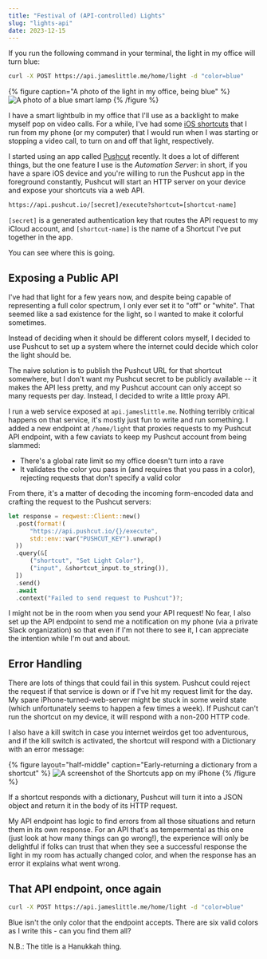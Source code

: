 ```yaml
---
title: "Festival of (API-controlled) Lights"
slug: "lights-api"
date: 2023-12-15
---
```


If you run the following command in your terminal, the light in my office will turn blue:

```sh
curl -X POST https://api.jameslittle.me/home/light -d "color=blue"
```

{% figure caption="A photo of the light in my office, being blue" %}
![A photo of a blue smart lamp](https://img.jameslittle.me/blog/32-lights-api/blue-light.jpg)
{% /figure %}

I have a smart lightbulb in my office that I'll use as a backlight to make myself pop on video calls. For a while, I've had some [iOS shortcuts](https://support.apple.com/guide/shortcuts/welcome/ios) that I run from my phone (or my computer) that I would run when I was starting or stopping a video call, to turn on and off that light, respectively.

I started using an app called [Pushcut](https://www.pushcut.io/) recently. It does a lot of different things, but the one feature I use is the _Automation Server_: in short, if you have a spare iOS device and you're willing to run the Pushcut app in the foreground constantly, Pushcut will start an HTTP server on your device and expose your shortcuts via a web API.

```txt
https://api.pushcut.io/[secret]/execute?shortcut=[shortcut-name]
```

`[secret]` is a generated authentication key that routes the API request to my iCloud account, and `[shortcut-name]` is the name of a Shortcut I've put together in the app.

You can see where this is going.

## Exposing a Public API

I've had that light for a few years now, and despite being capable of representing a full color spectrum, I only ever set it to "off" or "white". That seemed like a sad existence for the light, so I wanted to make it colorful sometimes.

Instead of deciding when it should be different colors myself, I decided to use Pushcut to set up a system where the internet could decide which color the light should be.

The naive solution is to publish the Pushcut URL for that shortcut somewhere, but I don't want my Pushcut secret to be publicly available -- it makes the API less pretty, and my Pushcut account can only accept so many requests per day. Instead, I decided to write a little proxy API.

I run a web service exposed at `api.jameslittle.me`. Nothing terribly critical happens on that service, it's mostly just fun to write and run something. I added a new endpoint at `/home/light` that proxies requests to my Pushcut API endpoint, with a few caviats to keep my Pushcut account from being slammed:

- There's a global rate limit so my office doesn't turn into a rave
- It validates the color you pass in (and requires that you pass in a color), rejecting requests that don't specify a valid color

From there, it's a matter of decoding the incoming form-encoded data and crafting the request to the Pushcut servers:

```rust
let response = reqwest::Client::new()
  .post(format!(
      "https://api.pushcut.io/{}/execute",
      std::env::var("PUSHCUT_KEY").unwrap()
  ))
  .query(&[
      ("shortcut", "Set Light Color"),
      ("input", &shortcut_input.to_string()),
  ])
  .send()
  .await
  .context("Failed to send request to Pushcut")?;
```

I might not be in the room when you send your API request! No fear, I also set up the API endpoint to send me a notification on my phone (via a private Slack organization) so that even if I'm not there to see it, I can appreciate the intention while I'm out and about.

## Error Handling

There are lots of things that could fail in this system. Pushcut could reject the request if that service is down or if I've hit my request limit for the day. My spare iPhone-turned-web-server might be stuck in some weird state (which unfortunately seems to happen a few times a week). If Pushcut can't run the shortcut on my device, it will respond with a non-200 HTTP code.

I also have a kill switch in case you internet weirdos get too adventurous, and if the kill switch is activated, the shortcut will respond with a Dictionary with an error message:

{% figure layout="half-middle" caption="Early-returning a dictionary from a shortcut" %}
![A screenshot of the Shortcuts app on my iPhone](https://img.jameslittle.me/blog/32-lights-api/set-light-color.jpg)
{% /figure %}

If a shortcut responds with a dictionary, Pushcut will turn it into a JSON object and return it in the body of its HTTP request.

My API endpoint has logic to find errors from all those situations and return them in its own response. For an API that's as tempermental as this one (just look at how many things can go wrong!), the experience will only be delightful if folks can trust that when they see a successful response the light in my room has actually changed color, and when the response has an error it explains what went wrong.

## That API endpoint, once again

```sh
curl -X POST https://api.jameslittle.me/home/light -d "color=blue"
```

Blue isn't the only color that the endpoint accepts. There are six valid colors as I write this - can you find them all?

N.B.: The title is a Hanukkah thing.
